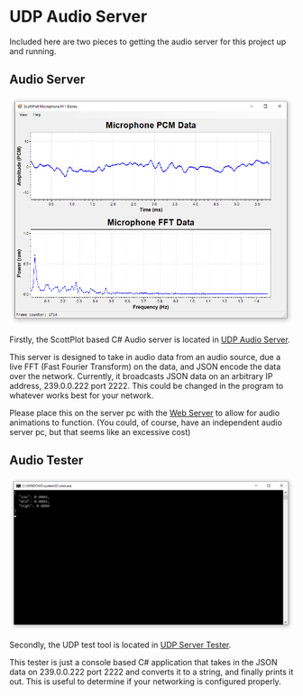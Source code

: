 UDP Audio Server
=========
Included here are two pieces to getting the audio server for this project up and running.

Audio Server
------
![](https://github.com/Tiuipuv/esp8266-fastled-dedicated-webserver/blob/master/Audio%20Server/UDP%20Audio%20Server/screenshot.png)

Firstly, the ScottPlot based C# Audio server is located in [UDP Audio Server](https://github.com/Tiuipuv/esp8266-fastled-dedicated-webserver/tree/master/Audio%20Server/UDP%20Audio%20Server).

This server is designed to take in audio data from an audio source, due a live FFT (Fast Fourier Transform) on the data, and JSON encode the data over the network.
Currently, it broadcasts JSON data on an arbitrary IP address, 239.0.0.222 port 2222. This could be changed in the program to whatever works best for your network.

Please place this on the server pc with the [Web Server](https://github.com/Tiuipuv/esp8266-fastled-dedicated-webserver/tree/master/Web%20Server) to allow for audio animations to function. (You could, of course, have an independent audio server pc, but that seems like an excessive cost)

Audio Tester
------
![](https://github.com/Tiuipuv/esp8266-fastled-dedicated-webserver/blob/master/Audio%20Server/UDP%20Server%20Tester/screenshot.png)

Secondly, the UDP test tool is located in [UDP Server Tester](https://github.com/Tiuipuv/esp8266-fastled-dedicated-webserver/tree/master/Audio%20Server/UDP%20Server%20Tester).

This tester is just a console based C# application that takes in the JSON data on 239.0.0.222 port 2222 and converts it to a string, and finally prints it out.
This is useful to determine if your networking is configured properly.
